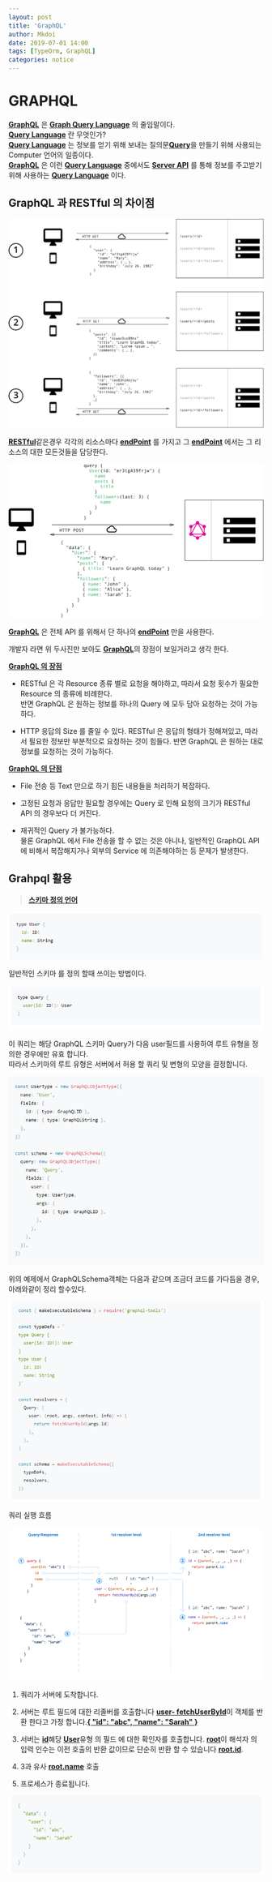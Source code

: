 ```yaml
---
layout: post
title: 'GraphQL'
author: Mkdoi
date: 2019-07-01 14:00
tags: [TypeOrm, GraphQL]
categories: notice
---
```


# GRAPHQL

[**GraphQL**]() 은 [**Graph Query Language**]() 의 줄임말이다.<br>
[**Query Language**]() 란 무엇인가?<br>
[**Query Language**]() 는 정보를 얻기 위해 보내는 질의문[**Query**]()을 만들기 위해 사용되는 Computer 언어의 일종이다.<br>
[**GraphQL**]() 은 이런 [**Query Language**]() 중에서도 [**Server API**]() 를 통해 정보를 주고받기 위해 사용하는 [**Query Language**]() 이다.

## GraphQL 과 RESTful 의 차이점

![restful](/files/posts/Mkdoi/2019-07-01-restful.png)

[**RESTful**]()같은경우 각각의 리소스마다 [**endPoint**]() 를 가지고 그 [**endPoint**]() 에서는 그 리소스의 대한 모든것들을 담당한다.

![restful](/files/posts/Mkdoi/2019-07-01-graphql.png)

[**GraphQL**]() 은 전체 API 를 위해서 단 하나의 [**endPoint**]() 만을 사용한다.

개발자 라면 위 두사진만 보아도 [**GraphQL**]()의 장점이 보일거라고 생각 한다.

[**GraphQL 의 장점**]()

- RESTful 은 각 Resource 종류 별로 요청을 해야하고, 따라서 요청 횟수가 필요한 Resource 의 종류에 비례한다.<br>
  반면 GraphQL 은 원하는 정보를 하나의 Query 에 모두 담아 요청하는 것이 가능하다.

- HTTP 응답의 Size 를 줄일 수 있다.
  RESTful 은 응답의 형태가 정해져있고, 따라서 필요한 정보만 부분적으로 요청하는 것이 힘들다.
  반면 GraphQL 은 원하는 대로 정보를 요청하는 것이 가능하다.

[**GraphQL 의 단점**]()

- File 전송 등 Text 만으로 하기 힘든 내용들을 처리하기 복잡하다.

- 고정된 요청과 응답만 필요할 경우에는 Query 로 인해 요청의 크기가 RESTful API 의 경우보다 더 커진다.

- 재귀적인 Query 가 불가능하다.<br>
  물론 GraphQL 에서 File 전송을 할 수 없는 것은 아니나,
  일반적인 GraphQL API 에 비해서 복잡해지거나 외부의 Service 에 의존해야하는 등 문제가 발생한다.

## Grahpql 활용

> [**스키마 정의 언어**]()

![schema](</files/posts/Mkdoi/2019-07-01-example(2).png>)

일반적인 스키마 를 정의 할때 쓰이는 방법이다.

![schema](</files/posts/Mkdoi/2019-07-01-example(6).png>)

이 쿼리는 해당 GraphQL 스키마 Query가 다음 user필드를 사용하여 루트 유형을 정의한 경우에만 유효 합니다.<br>
따라서 스키마의 루트 유형은 서버에서 허용 할 쿼리 및 변형의 모양을 결정합니다.

![schema](</files/posts/Mkdoi/2019-07-01-example(1).png>)

위의 예제에서 GraphQLSchema객체는 다음과 같으며 조금더 코드를 가다듬을 경우, 아래와같이 정리 할수있다.

![schema](</files/posts/Mkdoi/2019-07-01-example(7).png>)

쿼리 실행 흐름

![query](</files/posts/Mkdoi/2019-07-01-example(5).png>)

1. 쿼리가 서버에 도착합니다. <br>

2. 서버는 루트 필드에 대한 리졸버를 호출합니다 [**user- fetchUserById**]()이 객체를 반환 한다고 가정 합니다.[**{ "id": "abc", "name": "Sarah" }**]()<br>

3. 서버는 [**id**]()해당 [**User**]()유형 의 필드 에 대한 확인자를 호출합니다. [**root**]()이 해석자 의 입력 인수는 이전 호출의 반환 값이므로 단순히 반환 할 수 있습니다 [**root.id**]().<br>

4. 3과 유사 [**root.name**]() 호출 <br>

5. 프로세스가 종료됩니다.

![query-result](</files/posts/Mkdoi/2019-07-01-example(8).png>)
